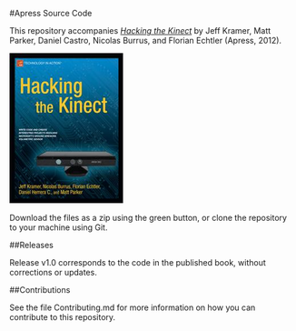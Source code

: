 #Apress Source Code

This repository accompanies [*Hacking the Kinect*](http://www.apress.com/9781430238676) by Jeff Kramer, Matt Parker, Daniel Castro, Nicolas Burrus, and Florian Echtler (Apress, 2012).

![Cover image](9781430238676.jpg)

Download the files as a zip using the green button, or clone the repository to your machine using Git.

##Releases

Release v1.0 corresponds to the code in the published book, without corrections or updates.

##Contributions

See the file Contributing.md for more information on how you can contribute to this repository.
